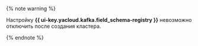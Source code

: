 {% note warning %}

Настройку **{{ ui-key.yacloud.kafka.field_schema-registry }}** невозможно отключить после создания кластера.

{% endnote %}
